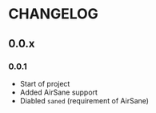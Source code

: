 # CHANGELOG

## 0.0.x

### 0.0.1

- Start of project
- Added AirSane support
- Diabled `saned` (requirement of AirSane)